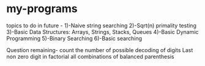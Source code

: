 # my-programs

topics to do in future - 
1)-Naive string searching
2)-Sqrt(n) primality testing
3)-Basic Data Structures: Arrays, Strings, Stacks, Queues
4)-Basic Dynamic Programming
5)-Binary Searching
6)-Basic searching


Question remaining-
count the number of possible decoding of digits
Last non zero digit in factorial
all combinations of balanced parenthesis
